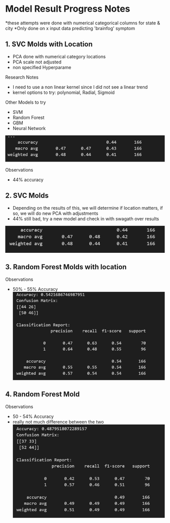 # Model Result Progress Notes

*these attempts were done with numerical categorical columns for state & city
*Only done on x input data predicting 'brainfog' symptom

## 1. SVC Molds with Location 
- PCA done with numerical category locations
- PCA scale not adjusted
- non specified Hyperparame

Research Notes
- I need to use a non linear kernel since I did not see a linear trend 
- kernel options to try: polynomial, Radial, Sigmoid 

Other Models to try
- SVM
- Random Forest 
- GBM 
- Neural Network 


![Alt text](image-1.png)

Observations
- 44% accuracy 

## 2. SVC Molds
- Depending on the results of this, we will determine if location matters, if so, we will do new PCA with adjustments 
- 44% still bad, try a new model and check in with swagath over results

![Alt text](image-2.png)

## 3. Random Forest Molds with location
Observations
- 50% - 55% Accuracy
![Alt text](image-4.png)
    
## 4. Random Forest Mold
Observations
- 50 - 54% Accuracy
- really not much difference between the two
![Alt text](image-3.png)